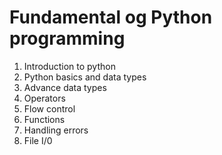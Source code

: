 # Fundamental og Python programming 


1. Introduction to python
2. Python basics and data types
3. Advance data types
4. Operators
5. Flow control
6. Functions
7. Handling errors
8. File I/0
